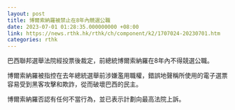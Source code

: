 ```yaml
---
layout: post
title: 博爾索納羅被禁止在8年內競選公職
date: 2023-07-01 01:28:35.000000000 +08:00
link: https://news.rthk.hk/rthk/ch/component/k2/1707024-20230701.htm
categories: rthk
---
```


巴西聯邦選舉法院經投票後裁定，前總統博爾索納羅在8年內不得競選公職。

博爾索納羅被指控在去年總統選舉前涉嫌濫用職權，錯誤地聲稱所使用的電子選票容易受到黑客攻擊和欺詐，從而破壞巴西的民主。

博爾索納羅否認有任何不當行為，並已表示計劃向最高法院上訴。
